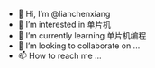 - 👋 Hi, I’m @lianchenxiang
- 👀 I’m interested in 单片机
- 🌱 I’m currently learning 单片机编程
- 💞️ I’m looking to collaborate on ...
- 📫 How to reach me ...

<!---
lianchenxiang/lianchenxiang is a ✨ special ✨ repository because its `README.md` (this file) appears on your GitHub profile.
You can click the Preview link to take a look at your changes.
--->
